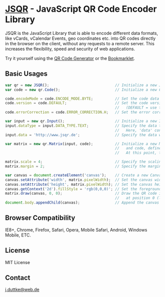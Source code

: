 [JSQR](http://jsqr.de/) - JavaScript QR Code Encoder Library
===============================================================================

JSQR is the JavaScript Library that is able to encode different data formats, like vCards, vCalendar Events, geo coordinates etc. into QR codes directly in the browser on the client, without any requests to a remote server. This increases the flexibility, speed and security of web applications.

Try it yourself using the [QR Code Generator](http://www.jsqr.de/encode.html) or the [Bookmarklet](http://www.jsqr.de/bookmarklet.html).

Basic Usages
------------
```js
var qr = new JSQR();                              // Initialize a new JSQR object
var code = new qr.Code();                         // Initialize a new Code object

code.encodeMode = code.ENCODE_MODE.BYTE;          // Set the code data type
code.version = code.DEFAULT;                      // Set the code version
                                                  //   (DEFAULT = use the smallest possible version)
code.errorCorrection = code.ERROR_CORRECTION.H;   // Set the error correction level (H = High)

var input = new qr.Input();                       // Initialize a new Input object
input.dataType = input.DATA_TYPE.TEXT;            // Specify the data type of 'data'
                                                  //   Here, 'data' contains only text
input.data = 'http://www.jsqr.de';                // Specify the data which should be encoded

var matrix = new qr.Matrix(input, code);          // Initialize a new Matrix object using the input
                                                  //   and code, defined above
                                                  //   At this point, the QR Code get generated

matrix.scale = 4;                                 // Specify the scaling for graphic output
matrix.margin = 2;                                // Specify the margin for graphic output

var canvas = document.createElement('canvas');    // Create a new Canvas element
canvas.setAttribute('width', matrix.pixelWidth);  // Set the canvas width to the size of the QR code
canvas.setAttribute('height', matrix.pixelWidth); // Set the canvas height to the size of the QR code
canvas.getContext('2d').fillStyle = 'rgb(0,0,0)'; // Set the foreground color of the canvas to black
matrix.draw(canvas, 0, 0);                        // Draw the QR code into the canvas
                                                  //   at position 0 (left), 0 (top)
document.body.appendChild(canvas);                // Append the canvas element to the documents body
```

Browser Compatibility
---------------------
IE8+, Chrome, Firefox, Safari, Opera, Mobile Safari, Android, Windows Mobile, ETC.

License
-------
MIT License

Contact
-------
j.duttke@web.de
